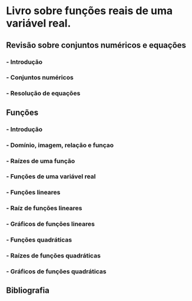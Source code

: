 # Livro sobre funções reais de uma variável real.

## Revisão sobre conjuntos numéricos e equações
### - Introdução
### - Conjuntos numéricos
### - Resolução de equações

## Funções
### - Introdução
### - Domínio, imagem, relação e funçao
### - Raízes de uma função
### - Funções de uma variável real
### - Funções lineares
### - Raíz de funções lineares
### - Gráficos de funções lineares
### - Funções quadráticas
### - Raízes de funções quadráticas
### - Gráficos de funções quadráticas


## Bibliografia
